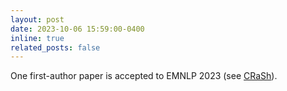 ```yaml
---
layout: post
date: 2023-10-06 15:59:00-0400
inline: true
related_posts: false
---
```


One first-author paper is accepted to EMNLP 2023 (see [CRaSh](https://github.com/TsinghuaC3I/CRaSh)).